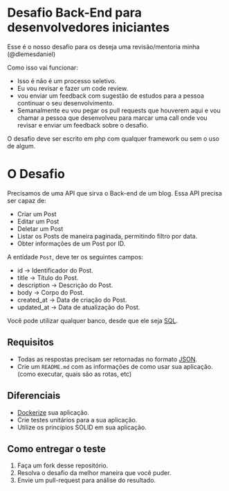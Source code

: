 # Desafio Back-End para desenvolvedores iniciantes

Esse é o nosso desafio para os deseja uma revisão/mentoria minha (@dlemesdaniel)

Como isso vai funcionar:
- Isso é não é um processo seletivo.
- Eu vou revisar e fazer um code review.
- vou enviar um feedback com sugestão de estudos para a pessoa continuar o seu desenvolvimento.
- Semanalmente eu vou pegar os pull requests que houverem aqui e vou chamar a pessoa que desenvolveu para marcar uma call onde vou revisar e enviar um feedback sobre o desafio.

O desafio deve ser escrito em php com qualquer framework ou sem o uso de algum.

# O Desafio

Precisamos de uma API que sirva o Back-end de um blog. Essa API precisa ser capaz de:

- Criar um Post
- Editar um Post
- Deletar um Post
- Listar os Posts de maneira paginada, permitindo filtro por data.
- Obter informações de um Post por ID.

A entidade `Post`, deve ter os seguintes campos:

- id -> Identificador do Post.
- title -> Título do Post.
- description -> Descrição do Post.
- body -> Corpo do Post.
- created_at -> Data de criação do Post.
- updated_at -> Data de atualização do Post.

Você pode utilizar qualquer banco, desde que ele seja [SQL](http://www.sqlcourse.com/intro.html).

## Requisitos

- Todas as respostas precisam ser retornadas no formato [JSON](https://www.json.org/json-en.html).
- Crie um `README.md` com as informações de como usar sua aplicação. (como executar, quais são as rotas, etc)

## Diferenciais

- [Dockerize](https://www.docker.com/) sua aplicação.
- Crie testes unitários para a sua aplicação.
- Utilize os princípios SOLID em sua aplicação.

## Como entregar o teste

1. Faça um fork desse repositório.
2. Resolva o desafio da melhor maneira que você puder.
3. Envie um pull-request para análise do resultado.

